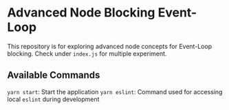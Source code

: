 # Advanced Node Blocking Event-Loop

This repository is for exploring advanced node concepts for Event-Loop blocking. Check under `index.js` for multiple experiment.

## Available Commands

`yarn start`: Start the application
`yarn eslint`: Command used for accessing local `eslint` during development
